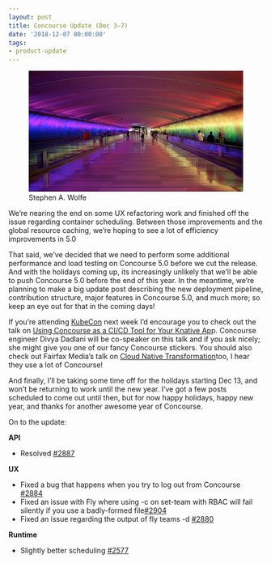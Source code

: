 ```yaml
---
layout: post
title: Concourse Update (Dec 3–7)
date: '2018-12-07 00:00:00'
tags:
- product-update
---
```


<figure class="kg-card kg-image-card kg-card-hascaption"><img src="/assets/images/downloaded_images/Concourse-Update--Dec-3-7-/1-9QGCZafW4o8rGIVxN4QvYA.jpeg" class="kg-image" alt loading="lazy"><figcaption>Stephen A. Wolfe</figcaption></figure>

We’re nearing the end on some UX refactoring work and finished off the issue regarding container scheduling. Between those improvements and the global resource caching, we’re hoping to see a lot of efficiency improvements in 5.0

That said, we’ve decided that we need to perform some additional performance and load testing on Concourse 5.0 before we cut the release. And with the holidays coming up, its increasingly unlikely that we’ll be able to push Concourse 5.0 before the end of this year. In the meantime, we’re planning to make a big update post describing the new deployment pipeline, contribution structure, major features in Concourse 5.0, and much more; so keep an eye out for that in the coming days!

If you’re attending [KubeCon](https://events.linuxfoundation.org/events/kubecon-cloudnativecon-north-america-2018/) next week I’d encourage you to check out the talk on [Using Concourse as a CI/CD Tool for Your Knative Ap](https://cfdayna18.sched.com/event/I7YM/using-concourse-as-a-cicd-tool-for-your-knative-app-dale-wick-divya-dadlani-pivotal#)p. Concourse engineer Divya Dadlani will be co-speaker on this talk and if you ask nicely; she might give you one of our fancy Concourse stickers. You should also check out Fairfax Media’s talk on [Cloud Native Transformation](https://kccna18.sched.com/event/Grb7/cloud-native-transformation-pavel-nikolov-matt-hope-fairfax-media)too, I hear they use a lot of Concourse!

And finally, I’ll be taking some time off for the holidays starting Dec 13, and won’t be returning to work until the new year. I’ve got a few posts scheduled to come out until then, but for now happy holidays, happy new year, and thanks for another awesome year of Concourse.

On to the update:

**API**

- Resolved [#2887](https://github.com/concourse/concourse/issues/2887)

**UX**

- Fixed a bug that happens when you try to log out from Concourse [#2884](https://github.com/concourse/concourse/issues/2884)
- Fixed an issue with Fly where using -c on set-team with RBAC will fail silently if you use a badly-formed file[#2904](https://github.com/concourse/concourse/issues/2904)
- Fixed an issue regarding the output of fly teams -d [#2880](https://github.com/concourse/concourse/issues/2880)

**Runtime**

- Slightly better scheduling [#2577](https://github.com/concourse/concourse/issues/2577)
